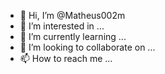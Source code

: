 - 👋 Hi, I’m @Matheus002m
- 👀 I’m interested in ...
- 🌱 I’m currently learning ...
- 💞️ I’m looking to collaborate on ...
- 📫 How to reach me ...

<!---
Matheus002m/Matheus002m is a ✨ special ✨ repository because its `README.md` (this file) appears on your GitHub profile.
You can click the Preview link to take a look at your changes.
--->
